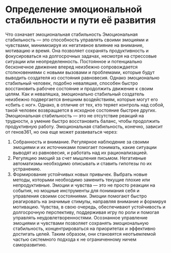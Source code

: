 # Определение эмоциональной стабильности и пути её развития

Что означает эмоциональная стабильность
Эмоциональная стабильность — это способность управлять своими эмоциями и чувствами, минимизируя их негативное влияние на внимание, мотивацию и время. Она позволяет сохранять продуктивность и фокусироваться на долгосрочных задачах, несмотря на стрессовые ситуации или неопределенность. Постоянное и потенциально бесконечное движение вперед неизбежно сопровождается столкновениями с новыми вызовами и проблемами, которые будут выводить создателя из состояния равновесия. 
Однако эмоционально стабильный человек, подобно неваляшке, способен быстро восстановить рабочее состояние и продолжить движение к своим целям. Как и неваляшка, эмоционально стабильный создатель неизбежно подвергается внешним воздействиям, которые могут его «сбить с ног». Однако, в отличие от тех, кто теряет контроль над собой, такой человек возвращается в исходное состояние быстрее других. Эмоциональная стабильность — это не отсутствие реакций на трудности, а умение быстро восстановить баланс, чтобы продолжить продуктивную работу.
Эмоциональная стабильность, конечно, зависит от генов361, но она еще может развиваться через:
1. Собранность и внимание. Регулярное наблюдение за своими эмоциями и их источниками помогает понимать, какие ситуации выводят из равновесия, и работать над их рационализацией.
2. Регуляцию эмоций за счет мышления письмом. Негативные автоматизмы необходимо описывать и ставить гипотезы по их устранению. 
3. Формирование устойчивых новых привычек. Выбрать новые методы, которыми необходимо заменить текущие плохие или непродуктивные. 
Эмоции и чувства — это не просто реакции на события, но мощные инструменты для понимания себя и управления своими состояниями. Эмоции помогают быстро реагировать на значимые стимулы, направляя внимание и формируя мотивацию. Чувства, в свою очередь, обеспечивают устойчивость и долгосрочную перспективу, поддерживая игру по роли и помогая управлять неудовлетворенностями.
Осознанное управление эмоциями и чувствами позволяет сохранять эмоциональную стабильность, концентрироваться на приоритетах и эффективно достигать целей. Таким образом, они становятся неотъемлемой частью системного подхода к не ограниченному ничем саморазвитию.
